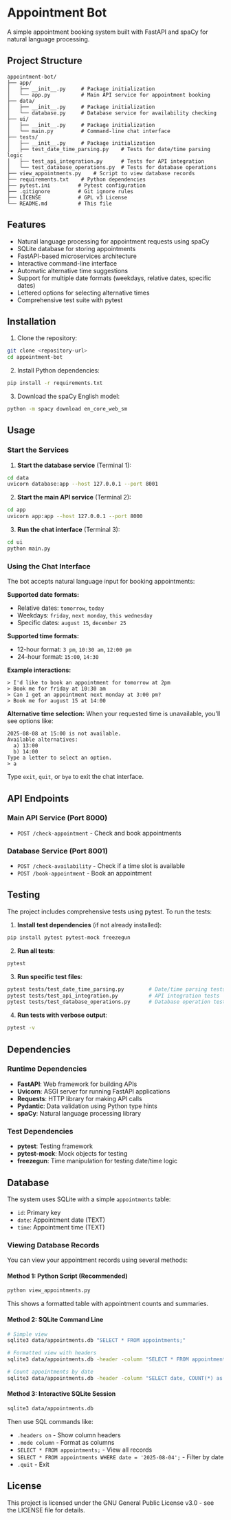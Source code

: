 # Appointment Bot

A simple appointment booking system built with FastAPI and spaCy for natural language processing.

## Project Structure

```
appointment-bot/
├── app/
│   ├── __init__.py     # Package initialization
│   └── app.py          # Main API service for appointment booking
├── data/
│   ├── __init__.py     # Package initialization
│   └── database.py     # Database service for availability checking
├── ui/
│   ├── __init__.py     # Package initialization
│   └── main.py         # Command-line chat interface
├── tests/
│   ├── __init__.py     # Package initialization
│   ├── test_date_time_parsing.py    # Tests for date/time parsing logic
│   ├── test_api_integration.py      # Tests for API integration
│   └── test_database_operations.py  # Tests for database operations
├── view_appointments.py    # Script to view database records
├── requirements.txt    # Python dependencies
├── pytest.ini         # Pytest configuration
├── .gitignore         # Git ignore rules
├── LICENSE            # GPL v3 License
└── README.md          # This file
```

## Features

- Natural language processing for appointment requests using spaCy
- SQLite database for storing appointments
- FastAPI-based microservices architecture
- Interactive command-line interface
- Automatic alternative time suggestions
- Support for multiple date formats (weekdays, relative dates, specific dates)
- Lettered options for selecting alternative times
- Comprehensive test suite with pytest

## Installation

1. Clone the repository:

```bash
git clone <repository-url>
cd appointment-bot
```

2. Install Python dependencies:

```bash
pip install -r requirements.txt
```

3. Download the spaCy English model:

```bash
python -m spacy download en_core_web_sm
```

## Usage

### Start the Services

1. **Start the database service** (Terminal 1):

```bash
cd data
uvicorn database:app --host 127.0.0.1 --port 8001
```

2. **Start the main API service** (Terminal 2):

```bash
cd app
uvicorn app:app --host 127.0.0.1 --port 8000
```

3. **Run the chat interface** (Terminal 3):

```bash
cd ui
python main.py
```

### Using the Chat Interface

The bot accepts natural language input for booking appointments:

**Supported date formats:**

- Relative dates: `tomorrow`, `today`
- Weekdays: `friday`, `next monday`, `this wednesday`
- Specific dates: `august 15`, `december 25`

**Supported time formats:**

- 12-hour format: `3 pm`, `10:30 am`, `12:00 pm`
- 24-hour format: `15:00`, `14:30`

**Example interactions:**

```
> I'd like to book an appointment for tomorrow at 2pm
> Book me for friday at 10:30 am
> Can I get an appointment next monday at 3:00 pm?
> Book me for august 15 at 14:00
```

**Alternative time selection:**
When your requested time is unavailable, you'll see options like:

```
2025-08-08 at 15:00 is not available.
Available alternatives:
  a) 13:00
  b) 14:00
Type a letter to select an option.
> a
```

Type `exit`, `quit`, or `bye` to exit the chat interface.

## API Endpoints

### Main API Service (Port 8000)

- `POST /check-appointment` - Check and book appointments

### Database Service (Port 8001)

- `POST /check-availability` - Check if a time slot is available
- `POST /book-appointment` - Book an appointment

## Testing

The project includes comprehensive tests using pytest. To run the tests:

1. **Install test dependencies** (if not already installed):

```bash
pip install pytest pytest-mock freezegun
```

2. **Run all tests**:

```bash
pytest
```

3. **Run specific test files**:

```bash
pytest tests/test_date_time_parsing.py        # Date/time parsing tests
pytest tests/test_api_integration.py          # API integration tests
pytest tests/test_database_operations.py      # Database operation tests
```

4. **Run tests with verbose output**:

```bash
pytest -v
```

## Dependencies

### Runtime Dependencies

- **FastAPI**: Web framework for building APIs
- **Uvicorn**: ASGI server for running FastAPI applications
- **Requests**: HTTP library for making API calls
- **Pydantic**: Data validation using Python type hints
- **spaCy**: Natural language processing library

### Test Dependencies

- **pytest**: Testing framework
- **pytest-mock**: Mock objects for testing
- **freezegun**: Time manipulation for testing date/time logic

## Database

The system uses SQLite with a simple `appointments` table:

- `id`: Primary key
- `date`: Appointment date (TEXT)  
- `time`: Appointment time (TEXT)

### Viewing Database Records

You can view your appointment records using several methods:

#### Method 1: Python Script (Recommended)
```bash
python view_appointments.py
```
This shows a formatted table with appointment counts and summaries.

#### Method 2: SQLite Command Line
```bash
# Simple view
sqlite3 data/appointments.db "SELECT * FROM appointments;"

# Formatted view with headers
sqlite3 data/appointments.db -header -column "SELECT * FROM appointments ORDER BY date, time;"

# Count appointments by date
sqlite3 data/appointments.db -header -column "SELECT date, COUNT(*) as count FROM appointments GROUP BY date ORDER BY date;"
```

#### Method 3: Interactive SQLite Session
```bash
sqlite3 data/appointments.db
```
Then use SQL commands like:
- `.headers on` - Show column headers
- `.mode column` - Format as columns  
- `SELECT * FROM appointments;` - View all records
- `SELECT * FROM appointments WHERE date = '2025-08-04';` - Filter by date
- `.quit` - Exit

## License

This project is licensed under the GNU General Public License v3.0 - see the LICENSE file for details.

